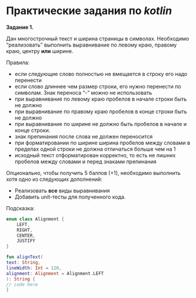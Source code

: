 # Практические задания по _**kotlin**_

**Задание 1.**

Дан многострочный текст и ширина страницы в символах. Необходимо “реализовать” выполнить выравнивание по левому краю, правому краю, центру **или** ширине.

Правила:
* если следующие слово полностью не вмещается в строку его надо перенести
* если слово длиннее чем размер строки, его нужно перенести по символам. Знак переноса  “-” можно не использовать
* при выравнивание по левому краю пробелов в начале строки быть не должно
* при выравнивание по правому краю пробелов в конце строки быть не должно
* при выравнивание по ширине не должно быть пробелов в начале и конце строки.
* знак препинания после слова не должен переносится
* при форматировании по ширине ширина пробелов между словами в пределах одной строки не должна отличаться больше чем на 1
* исходный текст отформатирован корректно, то есть не лишних пробелов между словами и перед знаками препинания

Опционально, чтобы получить 5 баллов (+1), необходимо выполнить хотя одно из следующих дополнений:
* Реализовать **все** виды выравнивания
* Добавить unit-тесты для полученного кода.

Подсказка:


```kotlin
enum class Alignment {
    LEFT,
    RIGHT,
    CENTER,
    JUSTIFY
}
```

```kotlin
fun alignText(
text: String,
lineWidth: Int = 120,
alignment: Alignment = Alignment.LEFT
): String {
// code here
}
```
